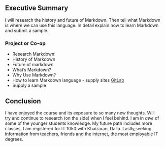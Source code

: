 ## Executive Summary
I will research the history and future of Markdown.  Then tell what Markdown is where we can use this language. In detail explain how to learn Markdown and submit a sample.

### Project or Co-op
* Research Markdown: 
* History of Markdown
* Future of markdown
* What’s Markdown?
* Why Use Markdown?
* How to learn Markdown language - supply sites [GitLab](https://about.gitlab.com)
* Supply a sample

## Conclusion
I have enjoyed the course and its exposure to so many new thoughts.  Will try and continue to research (on the side) when I feel behind. I am in _awe_ of some of the younger students knowledge. My future path includes more classes, I am registered for IT 1050 with Khaizaran, Dalia.  Lastly,seeking information from teachers, friends and the internet, the most employable IT degrees. 




